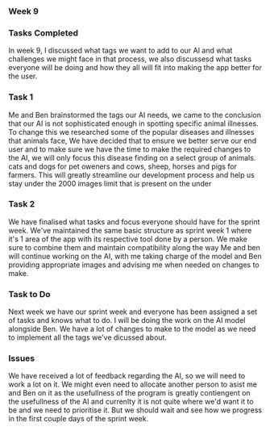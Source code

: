 ### Week 9

### Tasks Completed
In week 9, I discussed what tags we want to add to our AI and what challenges we might face in that process, we also discussesd what tasks everyone will be doing
and how they all will fit into making the app better for the user.
### Task 1
Me and Ben brainstormed the tags our AI needs, we came to the conclusion that our AI is not sophisticated enough in spotting specific animal illnesses.
To change this we researched some of the popular diseases and illnesses that animals face, 
We have decided that to ensure we better serve our end user and to make sure we have the time to make the required changes to the AI, we will only focus this disease finding 
on a select group of animals. cats and dogs for pet oweners and cows, sheep, horses and pigs for farmers. 
This will greatly streamline our development process and help us stay under the 2000 images limit that is present on the 
under
### Task 2
We have finalised what tasks and focus everyone should have for the sprint week. 
We've maintained the same basic structure as sprint week 1 where it's 1 area of the app with its respective tool done by a person. 
We make sure to combine them and maintain compatibility along the way
Me and ben will continue working on the AI, with me taking charge of the model and Ben providing appropriate images and advising me when needed on changes to make. 
### Task to Do
Next week we have our sprint week and everyone has been assigned a set of tasks and knows what to do. I will be doing the work on the AI model alongside Ben.
We have a lot of changes to make to the model as we need to implement all the tags we've dicussed about.
### Issues
We have received a lot of feedback regarding the AI, so we will need to work a lot on it.
We might even need to allocate another person to asist me and Ben on it as the usefullness of the program is greatly contiengent on the usefullness of the AI and
currenlty it is not quite where we'd want it to be and we need to prioritise it. But we should wait and see how we progress in the first couple days of the sprint week.
